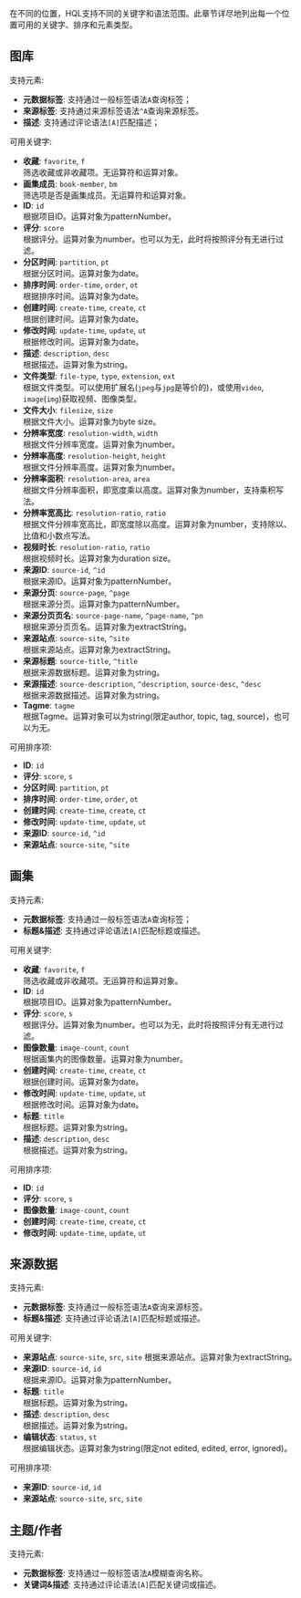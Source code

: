 在不同的位置，HQL支持不同的关键字和语法范围。此章节详尽地列出每一个位置可用的关键字、排序和元素类型。

## 图库

支持元素:
* **元数据标签**: 支持通过一般标签语法`A`查询标签；
* **来源标签**: 支持通过来源标签语法`^A`查询来源标签。
* **描述**: 支持通过评论语法`[A]`匹配描述；

可用关键字:
* **收藏**: `favorite`, `f`  
    筛选收藏或非收藏项。无运算符和运算对象。
* **画集成员**: `book-member`, `bm`  
    筛选项是否是画集成员。无运算符和运算对象。
* **ID**: `id`  
    根据项目ID。运算对象为patternNumber。
* **评分**: `score`  
    根据评分。运算对象为number。也可以为无，此时将按照评分有无进行过滤。
* **分区时间**: `partition`, `pt`  
    根据分区时间。运算对象为date。
* **排序时间**: `order-time`, `order`, `ot`  
    根据排序时间。运算对象为date。
* **创建时间**: `create-time`, `create`, `ct`  
    根据创建时间。运算对象为date。
* **修改时间**: `update-time`, `update`, `ut`  
    根据修改时间。运算对象为date。
* **描述**: `description`, `desc`  
    根据描述。运算对象为string。
* **文件类型**: `file-type`, `type`, `extension`, `ext`  
    根据文件类型。可以使用扩展名(`jpeg`与`jpg`是等价的)，或使用`video`, `image`(`img`)获取视频、图像类型。
* **文件大小**: `filesize`, `size`  
    根据文件大小。运算对象为byte size。
* **分辨率宽度**: `resolution-width`, `width`  
  根据文件分辨率宽度。运算对象为number。
* **分辨率高度**: `resolution-height`, `height`  
  根据文件分辨率高度。运算对象为number。
* **分辨率面积**: `resolution-area`, `area`  
  根据文件分辨率面积，即宽度乘以高度。运算对象为number，支持乘积写法。
* **分辨率宽高比**: `resolution-ratio`, `ratio`  
  根据文件分辨率宽高比，即宽度除以高度。运算对象为number，支持除以、比值和小数点写法。
* **视频时长**: `resolution-ratio`, `ratio`  
  根据视频时长。运算对象为duration size。
* **来源ID**: `source-id`, `^id`  
    根据来源ID。运算对象为patternNumber。
* **来源分页**: `source-page`, `^page`  
    根据来源分页。运算对象为patternNumber。
* **来源分页页名**: `source-page-name`, `^page-name`, `^pn`  
    根据来源分页页名。运算对象为extractString。
* **来源站点**: `source-site`, `^site`  
    根据来源站点。运算对象为extractString。
* **来源标题**: `source-title`, `^title`  
  根据来源数据标题。运算对象为string。
* **来源描述**: `source-description`, `^description`, `source-desc`, `^desc`  
    根据来源数据描述。运算对象为string。
* **Tagme**: `tagme`  
    根据Tagme。运算对象可以为string(限定author, topic, tag, source)，也可以为无。

可用排序项:
* **ID**: `id`
* **评分**: `score`, `s`
* **分区时间**: `partition`, `pt`
* **排序时间**: `order-time`, `order`, `ot`
* **创建时间**: `create-time`, `create`, `ct`
* **修改时间**: `update-time`, `update`, `ut`
* **来源ID**: `source-id`, `^id`
* **来源站点**: `source-site`, `^site`

## 画集

支持元素:
* **元数据标签**: 支持通过一般标签语法`A`查询标签；
* **标题&描述**: 支持通过评论语法`[A]`匹配标题或描述。

可用关键字:
* **收藏**: `favorite`, `f`  
    筛选收藏或非收藏项。无运算符和运算对象。
* **ID**: `id`  
    根据项目ID。运算对象为patternNumber。
* **评分**: `score`, `s`  
    根据评分。运算对象为number。也可以为无，此时将按照评分有无进行过滤。
* **图像数量**: `image-count`, `count`  
    根据画集内的图像数量。运算对象为number。
* **创建时间**: `create-time`, `create`, `ct`  
    根据创建时间。运算对象为date。
* **修改时间**: `update-time`, `update`, `ut`  
    根据修改时间。运算对象为date。
* **标题**: `title`  
    根据标题。运算对象为string。
* **描述**: `description`, `desc`  
    根据描述。运算对象为string。

可用排序项:
* **ID**: `id`
* **评分**: `score`, `s`
* **图像数量**: `image-count`, `count`
* **创建时间**: `create-time`, `create`, `ct`
* **修改时间**: `update-time`, `update`, `ut`

## 来源数据

支持元素:
* **元数据标签**: 支持通过一般标签语法`A`查询来源标签。
* **标题&描述**: 支持通过评论语法`[A]`匹配标题或描述。

可用关键字:
* **来源站点**: `source-site`, `src`, `site`
    根据来源站点。运算对象为extractString。
* **来源ID**: `source-id`, `id`  
    根据来源ID。运算对象为patternNumber。
* **标题**: `title`  
    根据标题。运算对象为string。
* **描述**: `description`, `desc`  
    根据描述。运算对象为string。
* **编辑状态**: `status`, `st`  
    根据编辑状态。运算对象为string(限定not edited, edited, error, ignored)。

可用排序项:
* **来源ID**: `source-id`, `id`
* **来源站点**: `source-site`, `src`, `site`

## 主题/作者

支持元素:
* **元数据标签**: 支持通过一般标签语法`A`模糊查询名称。
* **关键词&描述**: 支持通过评论语法`[A]`匹配关键词或描述。

